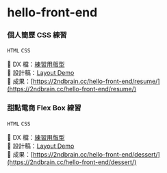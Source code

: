 # hello-front-end
### 個人簡歷 CSS 練習 
`HTML` `CSS`

📍 DX 檔：[練習用版型](https://xd.adobe.com/view/0f1c0abb-4063-4ed0-96b1-452f520f878b-5a4f/)  
📍 設計稿：[Layout Demo](https://github.com/lohas1107/hello-front-end/blob/gh-pages/resume/img/design.png?raw=true)  
📍 成果：[https://2ndbrain.cc/hello-front-end/resume/](https://2ndbrain.cc/hello-front-end/resume/)  

### 甜點電商 Flex Box 練習
`HTML` `CSS`

📍 DX 檔：[練習用版型](https://xd.adobe.com/spec/934efdb7-a7e4-47d5-572e-efece0914f62-e57f/screen/9ba8ec87-c41b-474f-b92b-d2bb2fc7f922/specs/?fbclid=IwAR15fy4gQca7ZDUNrLwshygmfRsPpVtKRXW-ogWntmWT5WHXRzZ10ZG3Heg)  
📍 設計稿：[Layout Demo](https://github.com/lohas1107/hello-front-end/blob/gh-pages/dessert/img/design.png?raw=true)   
📍 成果：[https://2ndbrain.cc/hello-front-end/dessert/](https://2ndbrain.cc/hello-front-end/dessert/) 